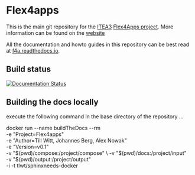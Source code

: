 Flex4apps
=========

This is the main git repository for the [ITEA3](https://itea3.org/) [Flex4Apps project](https://itea3.org/community/project/flex4apps/basics.html).
More information can be found on the [website](https://www.flex4apps-itea3.org/)

All the documentation and howto guides in this repository can be best read at [f4a.readthedocs.io](https://f4a.readthedocs.io/en/latest/?badge=latest).

Build status
------------

[![Documentation Status](https://readthedocs.org/projects/f4a/badge/?version=latest)](https://f4a.readthedocs.io/en/latest/?badge=latest)


Building the docs locally
----------------

execute the following command in the base directory of the repository ...

   docker run --name buildTheDocs --rm \
      -e "Project=Flex4apps" \
      -e "Author=Till Witt, Johannes Berg, Alex Nowak" \
      -e "Version=v0.1" \
      -v "$(pwd)/compose:/project/compose" \
      -v "$(pwd)/docs:/project/input" \
      -v "$(pwd)/output:/project/output" \
      -i -t tlwt/sphinxneeds-docker
